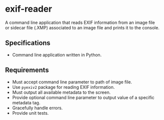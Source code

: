 # exif-reader

A command line application that reads EXIF information from an image file or sidecar file (.XMP) associated to an image file and prints it to the console. 

## Specifications
- Command line application written in Python. 


## Requirements
- Must accept command line parameter to path of image file.
- Use `pyexiv2` package for reading EXIF information. 
- Must output all available metadata to the screen.
- Provide optional command line parameter to output value of a specific metadata tag. 
- Gracefully handle errors.
- Provide unit tests. 
